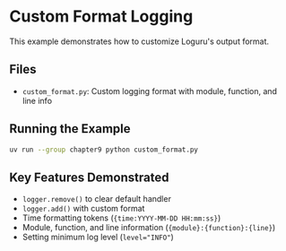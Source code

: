 # Custom Format Logging

This example demonstrates how to customize Loguru's output format.

## Files
- `custom_format.py`: Custom logging format with module, function, and line info

## Running the Example

```bash
uv run --group chapter9 python custom_format.py
```

## Key Features Demonstrated
- `logger.remove()` to clear default handler
- `logger.add()` with custom format
- Time formatting tokens (`{time:YYYY-MM-DD HH:mm:ss}`)
- Module, function, and line information (`{module}:{function}:{line}`)
- Setting minimum log level (`level="INFO"`)